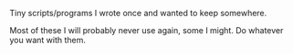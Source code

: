 Tiny scripts/programs I wrote once and wanted to keep somewhere.

Most of these I will probably never use again, some I might. Do whatever you want with them.